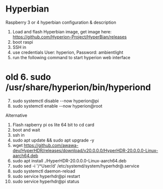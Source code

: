 # Hyperbian
Raspberry 3 or 4 hyperbian configuration &amp; description

1. Load and flash Hyperbian image, get image here: https://github.com/Hyperion-Project/HyperBian/releases
2. boot raspi
3. SSH in
4. use credentials User: hyperion, Password: ambientlight
5. run the following command to start hyperion web interface
# old 6. sudo /usr/share/hyperion/bin/hyperiond
7. sudo systemctl disable --now hyperion@pi
8. sudo systemctl enable --now hyperion@root


Alternative

1. Flash rapberry pi os lite 64 bit to cd card
2. boot and wait
3. ssh in
4. sudo apt update && sudo apt upgrade -y
5. wget https://github.com/awawa-dev/HyperHDR/releases/download/v20.0.0.0/HyperHDR-20.0.0.0-Linux-aarch64.deb
6. sudo apt install ./HyperHDR-20.0.0.0-Linux-aarch64.deb
7. sudo sed -i '/^User/d' /etc/systemd/system/hyperhdr\@.service
8. sudo systemctl daemon-reload
9. sudo service hyperhdr@pi restart
10. sudo service hyperhdr@pi status
